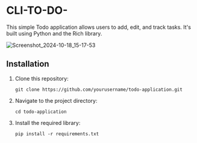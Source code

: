# CLI-TO-DO-
This simple Todo application allows users to add, edit, and track tasks. It's built using Python and the Rich library.

![Screenshot_2024-10-18_15-17-53](https://github.com/user-attachments/assets/b289b24d-ed7e-4db4-8933-4bbd96bb966c)


## Installation

1. Clone this repository:
   ```
   git clone https://github.com/yourusername/todo-application.git
   ```

2. Navigate to the project directory:
   ```
   cd todo-application
   ```

3. Install the required library:
   ```
   pip install -r requirements.txt
   ```

